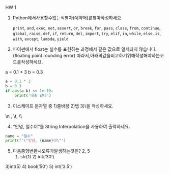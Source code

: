 HW 1

1. Python에서사용할수없는식별자(예약어)를찾아작성하세요.

   `print`, `and`, `exec`, `not`,  `assert`, `or`, `break`, `for`, `pass`, `class`, `from`, `continue`, `global`, `raise`, `def`, `if`, `return`, `del`, `import`, `try`, `elif`, `in`, `while`, `else`, `is`, `with`, `except`, `lambda`, `yield`

2. 파이썬에서 float는 실수를 표현하는 과정에서 같은 값으로 일치되지 않습니다.
    (floating point rounding error)
    따라서,아래의값을비교하기위해작성해야하는코드를작성하세요.

  a = 0.1 * 3
  b = 0.3

  ``` python
  a = 0.1 * 3
  b = 0.3
  if abs(a-b) <= 1e-10:
      print('대충 같다')
  ```

  

  

3. 이스케이프 문자열 중 1)줄바꿈 2)탭 3)\을 작성하세요.

  \n , \t, \\\

4. “안녕, 철수야”를 String Interpolation을 사용하여 출력하세요.

  ```python
  name = "철수"
  print(f'\"안녕, {name}야\"')
  ```

  

5. 다음중형변환시오류가발생하는것은? 2, 5
    1) str(1)  2) int(‘30’)

  3)int(5) 4) bool(‘50’)
  5) int(‘3.5’)